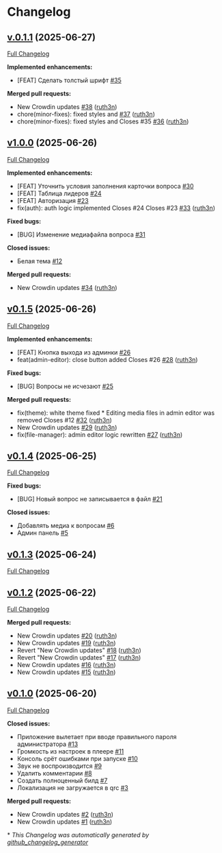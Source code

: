 # Changelog

## [v.0.1.1](https://github.com/BoroMotNet/svojaigra/tree/v.0.1.1) (2025-06-27)

[Full Changelog](https://github.com/BoroMotNet/svojaigra/compare/v1.0.0...v.0.1.1)

**Implemented enhancements:**

- \[FEAT\] Сделать толстый шрифт [\#35](https://github.com/BoroMotNet/svojaigra/issues/35)

**Merged pull requests:**

- New Crowdin updates [\#38](https://github.com/BoroMotNet/svojaigra/pull/38) ([ruth3n](https://github.com/ruth3n))
- chore\(minor-fixes\): fixed styles and [\#37](https://github.com/BoroMotNet/svojaigra/pull/37) ([ruth3n](https://github.com/ruth3n))
- chore\(minor-fixes\): fixed styles and Closes \#35 [\#36](https://github.com/BoroMotNet/svojaigra/pull/36) ([ruth3n](https://github.com/ruth3n))

## [v1.0.0](https://github.com/BoroMotNet/svojaigra/tree/v1.0.0) (2025-06-26)

[Full Changelog](https://github.com/BoroMotNet/svojaigra/compare/v0.1.5...v1.0.0)

**Implemented enhancements:**

- \[FEAT\] Уточнить условия заполнения карточки вопроса [\#30](https://github.com/BoroMotNet/svojaigra/issues/30)
- \[FEAT\] Таблица лидеров [\#24](https://github.com/BoroMotNet/svojaigra/issues/24)
- \[FEAT\] Авторизация [\#23](https://github.com/BoroMotNet/svojaigra/issues/23)
- fix\(auth\): auth logic implemented Closes \#24 Closes \#23 [\#33](https://github.com/BoroMotNet/svojaigra/pull/33) ([ruth3n](https://github.com/ruth3n))

**Fixed bugs:**

- \[BUG\] Изменение медиафайла вопроса [\#31](https://github.com/BoroMotNet/svojaigra/issues/31)

**Closed issues:**

- Белая тема [\#12](https://github.com/BoroMotNet/svojaigra/issues/12)

**Merged pull requests:**

- New Crowdin updates [\#34](https://github.com/BoroMotNet/svojaigra/pull/34) ([ruth3n](https://github.com/ruth3n))

## [v0.1.5](https://github.com/BoroMotNet/svojaigra/tree/v0.1.5) (2025-06-26)

[Full Changelog](https://github.com/BoroMotNet/svojaigra/compare/v0.1.4...v0.1.5)

**Implemented enhancements:**

- \[FEAT\] Кнопка выхода из админки [\#26](https://github.com/BoroMotNet/svojaigra/issues/26)
- feat\(admin-editor\): close button added Closes \#26 [\#28](https://github.com/BoroMotNet/svojaigra/pull/28) ([ruth3n](https://github.com/ruth3n))

**Fixed bugs:**

- \[BUG\] Вопросы не исчезают [\#25](https://github.com/BoroMotNet/svojaigra/issues/25)

**Merged pull requests:**

- fix\(theme\): white theme fixed \* Editing media files in admin editor was removed Closes \#12 [\#32](https://github.com/BoroMotNet/svojaigra/pull/32) ([ruth3n](https://github.com/ruth3n))
- New Crowdin updates [\#29](https://github.com/BoroMotNet/svojaigra/pull/29) ([ruth3n](https://github.com/ruth3n))
- fix\(file-manager\): admin editor logic rewritten [\#27](https://github.com/BoroMotNet/svojaigra/pull/27) ([ruth3n](https://github.com/ruth3n))

## [v0.1.4](https://github.com/BoroMotNet/svojaigra/tree/v0.1.4) (2025-06-25)

[Full Changelog](https://github.com/BoroMotNet/svojaigra/compare/v0.1.3...v0.1.4)

**Fixed bugs:**

- \[BUG\] Новый вопрос не записывается в файл [\#21](https://github.com/BoroMotNet/svojaigra/issues/21)

**Closed issues:**

- Добавлять медиа к вопросам [\#6](https://github.com/BoroMotNet/svojaigra/issues/6)
- Админ панель [\#5](https://github.com/BoroMotNet/svojaigra/issues/5)

## [v0.1.3](https://github.com/BoroMotNet/svojaigra/tree/v0.1.3) (2025-06-24)

[Full Changelog](https://github.com/BoroMotNet/svojaigra/compare/v0.1.2...v0.1.3)

## [v0.1.2](https://github.com/BoroMotNet/svojaigra/tree/v0.1.2) (2025-06-22)

[Full Changelog](https://github.com/BoroMotNet/svojaigra/compare/v0.1.0...v0.1.2)

**Merged pull requests:**

- New Crowdin updates [\#20](https://github.com/BoroMotNet/svojaigra/pull/20) ([ruth3n](https://github.com/ruth3n))
- New Crowdin updates [\#19](https://github.com/BoroMotNet/svojaigra/pull/19) ([ruth3n](https://github.com/ruth3n))
- Revert "New Crowdin updates" [\#18](https://github.com/BoroMotNet/svojaigra/pull/18) ([ruth3n](https://github.com/ruth3n))
- Revert "New Crowdin updates" [\#17](https://github.com/BoroMotNet/svojaigra/pull/17) ([ruth3n](https://github.com/ruth3n))
- New Crowdin updates [\#16](https://github.com/BoroMotNet/svojaigra/pull/16) ([ruth3n](https://github.com/ruth3n))
- New Crowdin updates [\#15](https://github.com/BoroMotNet/svojaigra/pull/15) ([ruth3n](https://github.com/ruth3n))

## [v0.1.0](https://github.com/BoroMotNet/svojaigra/tree/v0.1.0) (2025-06-20)

[Full Changelog](https://github.com/BoroMotNet/svojaigra/compare/940658f6b4e0ca8a6ad61d033a6799c2c3772fc0...v0.1.0)

**Closed issues:**

- Приложение вылетает при вводе правильного пароля администратора [\#13](https://github.com/BoroMotNet/svojaigra/issues/13)
- Громкость из настроек в плеере [\#11](https://github.com/BoroMotNet/svojaigra/issues/11)
- Консоль срёт ошибками при запуске [\#10](https://github.com/BoroMotNet/svojaigra/issues/10)
- Звук не воспроизводится [\#9](https://github.com/BoroMotNet/svojaigra/issues/9)
- Удалить комментарии [\#8](https://github.com/BoroMotNet/svojaigra/issues/8)
- Создать полноценный билд [\#7](https://github.com/BoroMotNet/svojaigra/issues/7)
- Локализация не загружается в qrc [\#3](https://github.com/BoroMotNet/svojaigra/issues/3)

**Merged pull requests:**

- New Crowdin updates [\#2](https://github.com/BoroMotNet/svojaigra/pull/2) ([ruth3n](https://github.com/ruth3n))
- New Crowdin updates [\#1](https://github.com/BoroMotNet/svojaigra/pull/1) ([ruth3n](https://github.com/ruth3n))



\* *This Changelog was automatically generated by [github_changelog_generator](https://github.com/github-changelog-generator/github-changelog-generator)*
